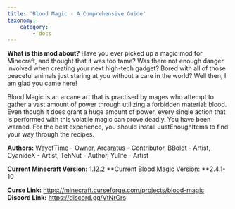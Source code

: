```yaml
---
title: 'Blood Magic - A Comprehensive Guide'
taxonomy:
    category:
        - docs
---
```


**What is this mod about?**
Have you ever picked up a magic mod for Minecraft, and thought that it was too tame? Was there not enough danger involved when creating your next high-tech gadget? Bored with all of those peaceful animals just staring at you without a care in the world? Well then, I am glad you came here!

Blood Magic is an arcane art that is practised by mages who attempt to gather a vast amount of power through utilizing a forbidden material: blood. Even though it does grant a huge amount of power, every single action that is performed with this volatile magic can prove deadly. You have been warned.
For the best experience, you should install JustEnoughItems to find your way through the recipes.

**Authors:** WayofTime - Owner, Arcaratus - Contributor, BBoldt - Artist, CyanideX - Artist,  TehNut - Author, Yulife - Artist


**Current Minecraft Version:** 1.12.2
**Current Blood Magic Version: **2.4.1-10

**Curse Link:** https://minecraft.curseforge.com/projects/blood-magic 
**Discord Link:** https://discord.gg/VtNrGrs 
